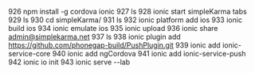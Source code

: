   926  npm install -g cordova ionic
  927  ls
  928   ionic start simpleKarma tabs
  929  ls
  930  cd simpleKarma/
  931  ls
  932  ionic platform add ios
  933   ionic build ios
  934  ionic emulate ios
  935  ionic upload
  936  ionic share admin@simplekarma.net
  937  ls
  938  ionic plugin add https://github.com/phonegap-build/PushPlugin.git
  939  ionic add ionic-service-core
  940  ionic add ngCordova
  941  ionic add ionic-service-push
  942  ionic io init
  943  ionic serve --lab

